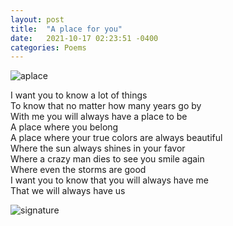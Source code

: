 ```yaml
---
layout: post
title:  "A place for you"
date:   2021-10-17 02:23:51 -0400
categories: Poems
---
```

![aplace](https://images.unsplash.com/photo-1634484103886-9ed0178df872?ixid=MnwxMjA3fDB8MHxwaG90by1wYWdlfHx8fGVufDB8fHx8&ixlib=rb-1.2.1&auto=format&fit=crop&w=870&q=80)<br>

I want you to know a lot of things <br>
To know that no matter how many years go by <br>
With me you will always have a place to be <br>
A place where you belong <br>
A place where your true colors are always beautiful <br>
Where the sun always shines in your favor <br>
Where a crazy man dies to see you smile again <br>
Where even the storms are good <br>
I want you to know that you will always have me <br>
That we will always have us <br>

![signature](https://robertalberto.com/ttdlmr.png)

